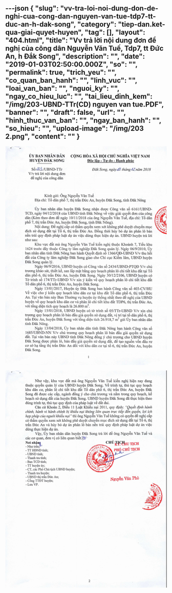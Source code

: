 ---json
{
    "slug": "vv-tra-loi-noi-dung-don-de-nghi-cua-cong-dan-nguyen-van-tue-tdp7-tt-duc-an-h-dak-song",
    "category": "tiep-dan.ket-qua-giai-quyet-huyen",
    "tag": [],
    "layout": "404.html",
    "title": "Vv trả lời nội dung đơn đề nghị của công dân Nguyễn Văn Tuế, Tdp7, tt Đức An, h Đắk Song",
    "description": "",
    "date": "2019-01-03T02:50:00.000Z",
    "so": "",
    "permalink": true,
    "trich_yeu": "",
    "co_quan_ban_hanh": "",
    "linh_vuc": "",
    "loai_van_ban": "",
    "nguoi_ky": "",
    "ngay_co_hieu_luc": "",
    "tai_lieu_dinh_kem": "/img/203-UBND-TTr(CD) nguyen van tue.PDF",
    "banner": "",
    "draft": false,
    "url": "",
    "hinh_thuc_van_ban": "",
    "ngay_ban_hanh": "",
    "so_hieu": "",
    "upload-image": "/img/203 2.png",
    "__content__": ""
}
---
<p><img alt="" src="/img/203 1.png" /></p>

<p><img alt="" src="/img/203 2.png" /></p>